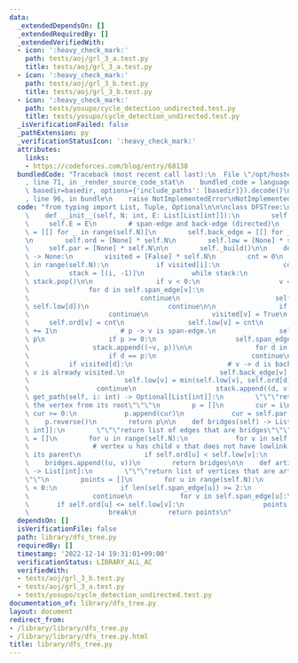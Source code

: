 ```yaml
---
data:
  _extendedDependsOn: []
  _extendedRequiredBy: []
  _extendedVerifiedWith:
  - icon: ':heavy_check_mark:'
    path: tests/aoj/grl_3_a.test.py
    title: tests/aoj/grl_3_a.test.py
  - icon: ':heavy_check_mark:'
    path: tests/aoj/grl_3_b.test.py
    title: tests/aoj/grl_3_b.test.py
  - icon: ':heavy_check_mark:'
    path: tests/yosupo/cycle_detection_undirected.test.py
    title: tests/yosupo/cycle_detection_undirected.test.py
  _isVerificationFailed: false
  _pathExtension: py
  _verificationStatusIcon: ':heavy_check_mark:'
  attributes:
    links:
    - https://codeforces.com/blog/entry/68138
  bundledCode: "Traceback (most recent call last):\n  File \"/opt/hostedtoolcache/PyPy/3.7.13/x64/site-packages/onlinejudge_verify/documentation/build.py\"\
    , line 71, in _render_source_code_stat\n    bundled_code = language.bundle(stat.path,\
    \ basedir=basedir, options={'include_paths': [basedir]}).decode()\n  File \"/opt/hostedtoolcache/PyPy/3.7.13/x64/site-packages/onlinejudge_verify/languages/python.py\"\
    , line 96, in bundle\n    raise NotImplementedError\nNotImplementedError\n"
  code: "from typing import List, Tuple, Optional\n\n\nclass DFSTree:\n    # cf: https://codeforces.com/blog/entry/68138\n\
    \    def __init__(self, N: int, E: List[List[int]]):\n        self.N = N\n   \
    \     self.E = E\n        # span-edge and back-edge (directed)\n        self.span_edge\
    \ = [[] for _ in range(self.N)]\n        self.back_edge = [[] for _ in range(self.N)]\n\
    \n        self.ord = [None] * self.N\n        self.low = [None] * self.N\n   \
    \     self.par = [None] * self.N\n\n        self._build()\n\n    def _build(self)\
    \ -> None:\n        visited = [False] * self.N\n        cnt = 0\n        for i\
    \ in range(self.N):\n            if visited[i]:\n                continue\n  \
    \          stack = [(i, -1)]\n            while stack:\n                v, p =\
    \ stack.pop()\n\n                if v < 0:\n                    v = ~v\n     \
    \               for d in self.span_edge[v]:\n                        if d == p:\n\
    \                            continue\n                        self.low[v] = min(self.low[v],\
    \ self.low[d])\n                    continue\n\n                if visited[v]:\n\
    \                    continue\n                visited[v] = True\n           \
    \     self.ord[v] = cnt\n                self.low[v] = cnt\n                cnt\
    \ += 1\n                # p -> v is span-edge.\n                self.par[v] =\
    \ p\n                if p >= 0:\n                    self.span_edge[p].append(v)\n\
    \                stack.append((~v, p))\n\n                for d in self.E[v][::-1]:\n\
    \                    if d == p:\n                        continue\n          \
    \          if visited[d]:\n                        # v -> d is back-edge since\
    \ v is already visited.\n                        self.back_edge[v].append(d)\n\
    \                        self.low[v] = min(self.low[v], self.ord[d])\n       \
    \                 continue\n                    stack.append((d, v))\n\n    def\
    \ get_path(self, i: int) -> Optional[List[int]]:\n        \"\"\"return path to\
    \ the vertex from its root\"\"\"\n        p = []\n        cur = i\n        while\
    \ cur >= 0:\n            p.append(cur)\n            cur = self.par[cur]\n    \
    \    p.reverse()\n        return p\n\n    def bridges(self) -> List[Tuple[int,\
    \ int]]:\n        \"\"\"return list of edges that are bridges\"\"\"\n        bridges\
    \ = []\n        for u in range(self.N):\n            for v in self.span_edge[u]:\n\
    \                # vertex u has child v that does not have lowlink to pass over\
    \ its parent\n                if self.ord[u] < self.low[v]:\n                \
    \    bridges.append((u, v))\n        return bridges\n\n    def articulation_points(self)\
    \ -> List[int]:\n        \"\"\"return list of vertices that are articulation points\"\
    \"\"\n        points = []\n        for u in range(self.N):\n            if self.par[u]\
    \ < 0:\n                if len(self.span_edge[u]) >= 2:\n                    points.append(u)\n\
    \                continue\n            for v in self.span_edge[u]:\n         \
    \       if self.ord[u] <= self.low[v]:\n                    points.append(u)\n\
    \                    break\n        return points\n"
  dependsOn: []
  isVerificationFile: false
  path: library/dfs_tree.py
  requiredBy: []
  timestamp: '2022-12-14 19:31:01+09:00'
  verificationStatus: LIBRARY_ALL_AC
  verifiedWith:
  - tests/aoj/grl_3_b.test.py
  - tests/aoj/grl_3_a.test.py
  - tests/yosupo/cycle_detection_undirected.test.py
documentation_of: library/dfs_tree.py
layout: document
redirect_from:
- /library/library/dfs_tree.py
- /library/library/dfs_tree.py.html
title: library/dfs_tree.py
---
```

